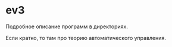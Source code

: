 # ev3
Подробное описание программ в директориях.

Если кратко, то там про теорию автоматического управления.
